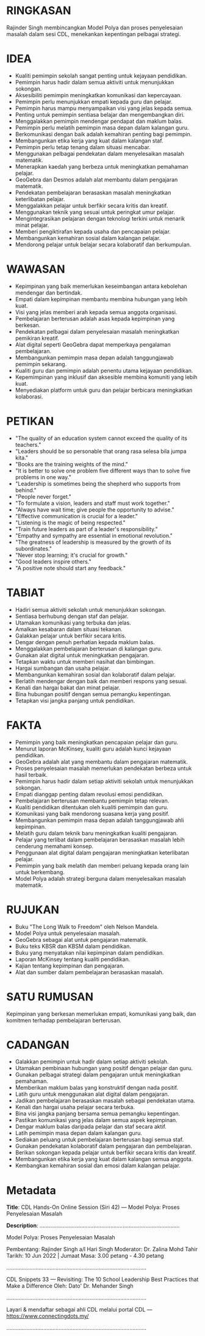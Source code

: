 # RINGKASAN
Rajinder Singh membincangkan Model Polya dan proses penyelesaian masalah dalam sesi CDL, menekankan kepentingan pelbagai strategi.

# IDEA
- Kualiti pemimpin sekolah sangat penting untuk kejayaan pendidikan.
- Pemimpin harus hadir dalam semua aktiviti untuk menunjukkan sokongan.
- Aksesibiliti pemimpin meningkatkan komunikasi dan kepercayaan.
- Pemimpin perlu menunjukkan empati kepada guru dan pelajar.
- Pemimpin harus mampu menyampaikan visi yang jelas kepada semua.
- Penting untuk pemimpin sentiasa belajar dan mengembangkan diri.
- Menggalakkan pemimpin mendengar pendapat dan maklum balas.
- Pemimpin perlu melatih pemimpin masa depan dalam kalangan guru.
- Berkomunikasi dengan baik adalah kemahiran penting bagi pemimpin.
- Membangunkan etika kerja yang kuat dalam kalangan staf.
- Pemimpin perlu tetap tenang dalam situasi mencabar.
- Menggunakan pelbagai pendekatan dalam menyelesaikan masalah matematik.
- Menerapkan kaedah yang berbeza untuk meningkatkan pemahaman pelajar.
- GeoGebra dan Desmos adalah alat membantu dalam pengajaran matematik.
- Pendekatan pembelajaran berasaskan masalah meningkatkan keterlibatan pelajar.
- Menggalakkan pelajar untuk berfikir secara kritis dan kreatif.
- Menggunakan teknik yang sesuai untuk peringkat umur pelajar.
- Mengintegrasikan pelajaran dengan teknologi terkini untuk menarik minat pelajar.
- Memberi pengiktirafan kepada usaha dan pencapaian pelajar.
- Membangunkan kemahiran sosial dalam kalangan pelajar.
- Mendorong pelajar untuk belajar secara kolaboratif dan berkumpulan.

# WAWASAN
- Kepimpinan yang baik memerlukan keseimbangan antara kebolehan mendengar dan bertindak.
- Empati dalam kepimpinan membantu membina hubungan yang lebih kuat.
- Visi yang jelas memberi arah kepada semua anggota organisasi.
- Pembelajaran berterusan adalah asas kepada kepimpinan yang berkesan.
- Pendekatan pelbagai dalam penyelesaian masalah meningkatkan pemikiran kreatif.
- Alat digital seperti GeoGebra dapat memperkaya pengalaman pembelajaran.
- Membangunkan pemimpin masa depan adalah tanggungjawab pemimpin sekarang.
- Kualiti guru dan pemimpin adalah penentu utama kejayaan pendidikan.
- Kepemimpinan yang inklusif dan aksesible membina komuniti yang lebih kuat.
- Menyediakan platform untuk guru dan pelajar berbicara meningkatkan kolaborasi.

# PETIKAN
- "The quality of an education system cannot exceed the quality of its teachers."
- "Leaders should be so personable that orang rasa selesa bila jumpa kita."
- "Books are the training weights of the mind."
- "It is better to solve one problem five different ways than to solve five problems in one way."
- "Leadership is sometimes being the shepherd who supports from behind."
- "People never forget."
- "To formulate a vision, leaders and staff must work together."
- "Always have wait time; give people the opportunity to advise."
- "Effective communication is crucial for a leader."
- "Listening is the magic of being respected."
- "Train future leaders as part of a leader's responsibility."
- "Empathy and sympathy are essential in emotional revolution."
- "The greatness of leadership is measured by the growth of its subordinates."
- "Never stop learning; it's crucial for growth."
- "Good leaders inspire others."
- "A positive note should start any feedback."

# TABIAT
- Hadiri semua aktiviti sekolah untuk menunjukkan sokongan.
- Sentiasa berhubung dengan staf dan pelajar.
- Utamakan komunikasi yang terbuka dan jelas.
- Amalkan kesabaran dalam situasi tekanan.
- Galakkan pelajar untuk berfikir secara kritis.
- Dengar dengan penuh perhatian kepada maklum balas.
- Menggalakkan pembelajaran berterusan di kalangan guru.
- Gunakan alat digital untuk meningkatkan pengajaran.
- Tetapkan waktu untuk memberi nasihat dan bimbingan.
- Hargai sumbangan dan usaha pelajar.
- Membangunkan kemahiran sosial dan kolaboratif dalam pelajar.
- Berlatih mendengar dengan baik dan memberi respons yang sesuai.
- Kenali dan hargai bakat dan minat pelajar.
- Bina hubungan positif dengan semua pemangku kepentingan.
- Tetapkan visi jangka panjang untuk pendidikan.

# FAKTA
- Pemimpin yang baik meningkatkan pencapaian pelajar dan guru.
- Menurut laporan McKinsey, kualiti guru adalah kunci kejayaan pendidikan.
- GeoGebra adalah alat yang membantu dalam pengajaran matematik.
- Proses penyelesaian masalah memerlukan pendekatan berbeza untuk hasil terbaik.
- Pemimpin harus hadir dalam setiap aktiviti sekolah untuk menunjukkan sokongan.
- Empati dianggap penting dalam revolusi emosi pendidikan.
- Pembelajaran berterusan membantu pemimpin tetap relevan.
- Kualiti pendidikan ditentukan oleh kualiti pemimpin dan guru.
- Komunikasi yang baik mendorong suasana kerja yang positif.
- Membangunkan pemimpin masa depan adalah tanggungjawab ahli kepimpinan.
- Melatih guru dalam teknik baru meningkatkan kualiti pengajaran.
- Pelajar yang terlibat dalam pembelajaran berasaskan masalah lebih cenderung memahami konsep.
- Penggunaan alat digital dalam pengajaran meningkatkan keterlibatan pelajar.
- Pemimpin yang baik melatih dan memberi peluang kepada orang lain untuk berkembang.
- Model Polya adalah strategi berguna dalam menyelesaikan masalah matematik.

# RUJUKAN
- Buku "The Long Walk to Freedom" oleh Nelson Mandela.
- Model Polya untuk penyelesaian masalah.
- GeoGebra sebagai alat untuk pengajaran matematik.
- Buku teks KBSR dan KBSM dalam pendidikan.
- Buku yang menyatakan nilai kepimpinan dalam pendidikan.
- Laporan McKinsey tentang kualiti pendidikan.
- Kajian tentang kepimpinan dan pengajaran.
- Alat dan sumber dalam pembelajaran berasaskan masalah.

# SATU RUMUSAN
Kepimpinan yang berkesan memerlukan empati, komunikasi yang baik, dan komitmen terhadap pembelajaran berterusan.

# CADANGAN
- Galakkan pemimpin untuk hadir dalam setiap aktiviti sekolah.
- Utamakan pembinaan hubungan yang positif dengan pelajar dan guru.
- Gunakan pelbagai strategi dalam pengajaran untuk meningkatkan pemahaman.
- Memberikan maklum balas yang konstruktif dengan nada positif.
- Latih guru untuk menggunakan alat digital dalam pengajaran.
- Jadikan pembelajaran berasaskan masalah sebagai pendekatan utama.
- Kenali dan hargai usaha pelajar secara terbuka.
- Bina visi jangka panjang bersama semua pemangku kepentingan.
- Pastikan komunikasi yang jelas dalam semua aspek kepimpinan.
- Dengar maklum balas daripada pelajar dan staf secara aktif.
- Latih pemimpin masa depan dalam kalangan guru.
- Sediakan peluang untuk pembelajaran berterusan bagi semua staf.
- Gunakan pendekatan kolaboratif dalam pengajaran dan pembelajaran.
- Berikan sokongan kepada pelajar untuk berfikir secara kritis dan kreatif.
- Membangunkan etika kerja yang kuat dalam kalangan semua anggota.
- Kembangkan kemahiran sosial dan emosi dalam kalangan pelajar.

# Metadata
**Title**: CDL Hands-On Online Session (Siri 42) — Model Polya: Proses Penyelesaian Masalah

**Description**: ...........................................................................................

Model Polya: Proses Penyelesaian Masalah

Pembentang: Rajinder Singh a/l Hari Singh 
Moderator: Dr. Zalina Mohd Tahir 
Tarikh: 10 Jun 2022   |   Jumaat
Masa: 3.00 petang - 4.30 petang

...........................................................................................

CDL Snippets 33 — Revisiting: The 10 School Leadership Best Practices that Make a Difference
Oleh: Dato' Dr. Mehander Singh

...........................................................................................

Layari & mendaftar sebagai ahli CDL melalui portal CDL — https://www.connectingdots.my/

...........................................................................................
